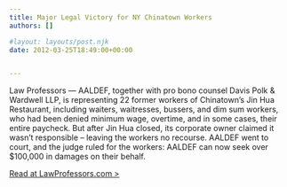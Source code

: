```yaml
---
title: Major Legal Victory for NY Chinatown Workers
authors: []

#layout: layouts/post.njk
date: 2012-03-25T18:49:00+00:00


---
```


Law Professors — AALDEF, together with pro bono counsel Davis Polk & Wardwell LLP, is representing 22 former workers of Chinatown’s Jin Hua Restaurant, including waiters, waitresses, bussers, and dim sum workers, who had been denied minimum wage, overtime, and in some cases, their entire paycheck. But after Jin Hua closed, its corporate owner claimed it wasn’t responsible – leaving the workers no recourse. AALDEF went to court, and the judge ruled for the workers: AALDEF can now seek over $100,000 in damages on their behalf.

[Read at LawProfessors.com >][1]

[1]: https://lawprofessors.typepad.com/immigration/2012/03/major-legal-victory-for-ny-chinatown-workers.html
